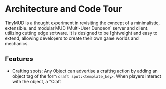# Architecture and Code Tour

TinyMUD is a thought experiment in revisiting the concept of a minimalistic, extensible, and modular [MUD (Multi-User Dungeon)](https://en.wikipedia.org/wiki/Multi-user_dungeon) server and client, utilizing cutting edge software. It is designed to be lightweight and easy to extend, allowing developers to create their own game worlds and mechanics.

## Features

- Crafting spots: Any Object can advertise a crafting action by adding an object tag of the form `craft spot:<template_key>`. When players interact with the object, a "Craft <Template Display Name>" action appears. Choosing it spawns a fresh instance of the referenced template into the room. If the template key is missing, an error is shown. This aligns with the service pattern—interactions are handled in `interaction_service.py`.

## Object tags and behaviors

Object tags are simple strings that drive interactions and inventory rules. Tags are case-sensitive unless otherwise noted. Here are the canonical tags supported right now and what they do:

- Size and carrying
  - `small`: The item is small. Players can Pick Up the item. By default it stows into a small inventory slot (indices 2–5); if those are full, it falls back to a free hand (1 then 0). Containers also have small slots for storing small items.
  - `large`: The item is large. Players can Pick Up the item. By default it stows into a large inventory slot (indices 6–7); if those are full, it falls back to a free hand (1 then 0). Containers also have large slots for large items.

- Mobility and world navigation
  - `Travel Point`: Adds the “Move Through” interaction. When selected, the movement service attempts to traverse a door or stair linked to this object. These are typically paired with `Immovable` and created automatically for doors/stairs so they persist across saves.
  - `Immovable`: Marks an object that cannot be picked up. Often used with `Travel Point` and `Container` props embedded in rooms.

- Containers
  - `Container`: Enables “Open” and “Search” interactions. Containers have two small and two large internal slots. Behavior:
    - Search: First search has a chance to spawn loot from templates that hint they belong here (via a template’s `loot_location_hint.display_name` matching the container’s display name). Subsequent searches are blocked (“already searched”).
    - Open: Requires that the container has been searched at least once; then shows contents, grouped as Small and Large.

- Affordances and use actions
  - `weapon`: Adds the “Wield” interaction. Wielding moves the object into a hand (right hand prefers index 1, then left hand index 0) and clears the runtime `stowed` marker if present.
  - `Edible: N`: Adds “Eat (+N)” and allows consuming the item, then spawns any `deconstruct_recipe` outputs into the room. N must be an integer; the `Edible` key is matched case-insensitively when parsing the number. If an item carries an `Edible` key without a number, the system will show an error when trying to eat it—use the numeric form.
  - `Drinkable: N`: Adds “Drink (+N)” and allows consuming the item, analogously to `Edible: N`. Again, the numeric suffix is required for use.
  - `cutting damage`: Adds a “Cut” interaction today with no special behavior beyond an acknowledgement; it’s a placeholder for future combat or tool effects.

- Dynamic crafting spots
  - `craft spot:<template_key>`: Dynamically adds a Craft action for the given template. If the template exists in `world.object_templates`, selecting the action spawns a fresh instance of that template into the current room. If the template defines a `crafting_recipe` (list of component Objects by display name), the player must have those components in inventory; components are consumed by display-name counts (case-insensitive). Missing templates or components yield helpful error messages.

- Runtime marker (not for authoring)
  - `stowed`: Applied automatically when items are placed into stow slots (small/large). It’s removed when an item is moved to a hand. Authors generally shouldn’t set this tag manually.

Inventory layout reference (indexes):

- 0: Left hand
- 1: Right hand
- 2–5: Small stow slots
- 6–7: Large stow slots

Authoring tips:

- Use only `small` or `large` for size; these are the canonical size tags.
- For world geometry (doors/stairs), prefer the room/door helpers; they ensure reciprocal links and add `Immovable` + `Travel Point` objects with stable UUIDs.
- For food/drink, prefer the numeric forms `Edible: N` and `Drinkable: N` so the actions are both listed and usable.

## Big picture

- Godot (client) shows a chat window and sends your text to the server.
- Python (server) receives text, handles login/commands, and may ask an AI (Gemini) to speak as an NPC.
- The server sends messages back for the client to display.

```
You type → Godot sends { content: "..." } → Python decides: auth? command? AI? →
→ Python emits { type, content, name? } → Godot formats and shows it.
```

## Repos and files

- Godot client (GDScript)
  - `ChatUI.tscn` — scene with a RichTextLabel and LineEdit
  - `src/chat_ui.gd` — UI logic and message formatting
  - `src/socket_io_client.gd` — tiny Socket.IO v4 client over WebSocketPeer
  - `OptionsMenu.tscn`, `src/options_menu.gd` — adjust text size and background color
- Python server
  - `server/server.py` — Flask‑SocketIO events, command handling, optional Gemini call
  - `server/world.py` — very small world model: Rooms, Players, Users, NPC sheets

## Data shapes

- Client → Server: event `message_to_server` with a JSON object: `{ "content": string }`
- Server → Client: event `message` with a JSON object:
  - `{ "type": "system" | "player" | "npc" | "error", "content": string, "name"?: string }

## Login and accounts

Two ways to authenticate:

1) Guided flow (type `create` or `login` after connecting). The server prompts for name, password, and (for create) description.
2) One‑line commands:
   - `/auth create <name> | <password> | <description>`
   - `/auth login <name> | <password>`

The first account ever created becomes an admin automatically. Admins can kick users, manage rooms, and manage NPCs.

## Commands (server side)

- Player convenience:
  - `/rename <new name>` — change display name
  - `/describe <text>` — update character description
  - `/sheet` — show your character sheet
  - `look` (or `l`) — describe your current room

- Admin:
  - `/kick <playerName>` — disconnect a player
  - `/purge` — reset and wipe persisted world_state.json (asks for Y/N)
  - `/room create <id> | <description>`
  - `/room setdesc <id> | <description>`
  - `/npc add <room name> <npc name...>`
  - `/npc remove <room name> <npc name...>`
  - `/npc setdesc <npc name> | <description>`
  - `/auth promote <name>` / `/auth demote <name>` / `/auth list_admins`

## World model (server/world.py)

- `Room`: `id` (string key), `uuid` (stable UUID), `description`, `players` (set of live connection sids), `npcs` (set of names)
  - Doors: `doors` (name -> room id) plus `door_ids` (name -> UUID)
  - Stairs: `stairs_up_to`/`stairs_down_to` (room ids) plus `stairs_up_id`/`stairs_down_id` (UUIDs)
- `Player`: `sid` (socket id), `id` (stable UUID), `room_id`, `sheet`
- `CharacterSheet`: `display_name`, `description`, `inventory`
- `User`: persisted accounts with `user_id` (UUID), `display_name`, `password`, `is_admin`, and a `sheet`
- `World`: `rooms`, `players`, `users`, `npc_sheets`, and `npc_ids` (name -> UUID)
- Persistence: `World.save_to_file` and `.load_from_file` write/read `world_state.json`. When loading older saves, any missing UUIDs are backfilled automatically.

## Adding features safely

1) Keep payload shapes stable (`{ type, content, name? }`).
2) Prefer small, incremental changes.
3) Add short comments where logic might confuse a beginner.
4) Test locally: run `python server.py`, then run Godot and try your feature.

## Where the AI fits

If a Gemini API key is configured, the server builds a prompt using both the player’s and NPC’s character sheets and asks Gemini to reply. Without a key, a friendly fallback reply is sent so the game remains playable offline.

## Glossary (terminology)

- Room name (user input): Human-friendly string admins/players type in commands. We fuzzy-resolve these (exact, case-insensitive exact, unique prefix, unique substring) to a concrete room id.
- Room id (internal): Stable identifier string used as the key in `world.rooms` and persisted in `world_state.json`. Doors and stairs store target room ids.
- Door name: Human-facing label for a connector inside a room (e.g., "oak door", "north door"). Each door name maps to a target room id and also has a stable `door_id` UUID for persistence.
- Stairs: Optional up/down connectors; each direction stores a target room id and has its own stable UUID.
- Player display name: Human-friendly name shown in chat. Players are addressed by display name in commands, resolved fuzzily.
- Player SID: Ephemeral socket connection id for the current session.
- Player/User id: Stable UUID stored on the server; not typed by users.
- NPC name: Human-facing name used in chat and commands; internally each NPC also has a stable UUID (`npc_ids`).
